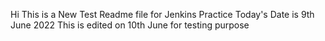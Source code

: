 Hi 
This is a New Test Readme file for Jenkins Practice
Today's Date is 9th June 2022
This is edited on 10th June for testing purpose
